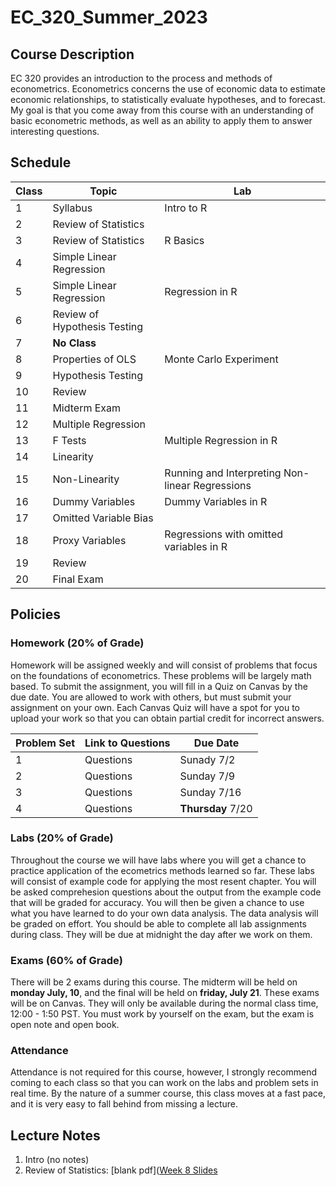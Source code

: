 # EC_320_Summer_2023

## Course Description

EC 320 provides an introduction to the process and methods of econometrics. Econometrics concerns the use of economic data to estimate economic relationships, to statistically evaluate hypotheses, and to forecast. My goal is that you come away from this course with an understanding of basic econometric methods, as well as an ability to apply them to answer interesting questions.

## Schedule

| Class  | Topic  | Lab  |
|-----|-----|-----|
| 1 | Syllabus | Intro to R |
| 2 | Review of Statistics |  |
| 3 | Review of Statistics | R Basics |
| 4 | Simple Linear Regression |  |
| 5 | Simple Linear Regression | Regression in R  |
| 6 | Review of Hypothesis Testing |  |
| 7 | **No Class** |  |
| 8 | Properties of OLS | Monte Carlo Experiment |
| 9 | Hypothesis Testing |  |
| 10 | Review |  |
| 11 | Midterm Exam | |
| 12 | Multiple Regression | |
| 13 | F Tests | Multiple Regression in R |
| 14 | Linearity |  |
| 15 | Non-Linearity | Running and Interpreting Non-linear Regressions |
| 16 | Dummy Variables | Dummy Variables in R |
| 17 | Omitted Variable Bias | |
| 18 | Proxy Variables | Regressions with omitted variables in R |
| 19 | Review |  |
| 20 | Final Exam | |

## Policies

### Homework (20% of Grade)

Homework will be assigned weekly and will consist of problems that focus on the foundations of econometrics. These problems will be largely math based. To submit the assignment, you will fill in a Quiz on Canvas by the due date. You are allowed to work with others, but must submit your assignment on your own. Each Canvas Quiz will have a spot for you to upload your work so that you can obtain partial credit for incorrect answers.

| Problem Set | Link to Questions | Due Date |
|-----|-----|-----|
| 1 | Questions | Sunady 7/2 |
| 2 | Questions | Sunday 7/9 |
| 3 | Questions | Sunday 7/16 |
| 4 | Questions | **Thursday** 7/20 |

### Labs (20% of Grade)

Throughout the course we will have labs where you will get a chance to practice application of the ecometrics methods learned so far. These labs will consist of example code for applying the most resent chapter. You will be asked comprehesion questions about the output from the example code that will be graded for accuracy. You will then be given a chance to use what you have learned to do your own data analysis. The data analysis will be graded on effort. You should be able to complete all lab assignments during class. They will be due at midnight the day after we work on them. 

### Exams (60% of Grade)

There will be 2 exams during this course. The midterm will be held on **monday July, 10**, and the final will be held on **friday, July 21**. These exams will be on Canvas. They will only be available during the normal class time, 12:00 - 1:50 PST. You must work by yourself on the exam, but the exam is open note and open book. 

### Attendance

Attendance is not required for this course, however, I strongly recommend coming to each class so that you can work on the labs and problem sets in real time. By the nature of a summer course, this class moves at a fast pace, and it is very easy to fall behind from missing a lecture.

## Lecture Notes

1. Intro (no notes)
2. Review of Statistics: [blank pdf]([Week 8 Slides](https://github.com/mwood13/EC_320_Summer_2023/blob/main/Lectures/Lecture%2%Blank.pdf)
